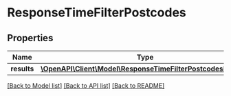# ResponseTimeFilterPostcodes

## Properties
Name | Type | Description | Notes
------------ | ------------- | ------------- | -------------
**results** | [**\OpenAPI\Client\Model\ResponseTimeFilterPostcodesResult[]**](ResponseTimeFilterPostcodesResult.md) |  | 

[[Back to Model list]](../README.md#documentation-for-models) [[Back to API list]](../README.md#documentation-for-api-endpoints) [[Back to README]](../README.md)


